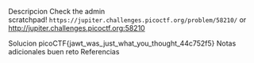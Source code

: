 Descripcion
Check the admin scratchpad! `https://jupiter.challenges.picoctf.org/problem/58210/` or http://jupiter.challenges.picoctf.org:58210

Solucion
picoCTF{jawt_was_just_what_you_thought_44c752f5}
Notas adicionales
buen reto
Referencias